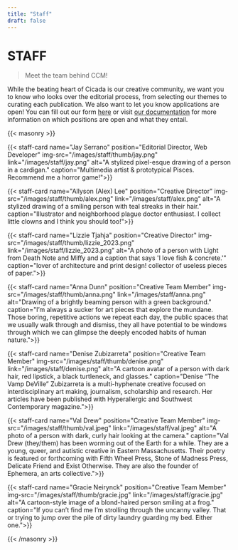```yaml
---
title: "Staff"
draft: false
---
```


# STAFF
> Meet the team behind CCM!

While the beating heart of Cicada is our creative community, we want you to know who looks over the editorial process, from selecting our themes to curating each publication. We also want to let you know applications are open! You can fill out our form [here](https://tally.so/r/woExBM) or visit [our documentation](https://docs.cicadacreativemag.com/docs/staff-and-membership/) for more information on which positions are open and what they entail.

{{< masonry >}}

{{< staff-card name="Jay Serrano" position="Editorial Director, Web Developer" img-src="/images/staff/thumb/jay.png" link="/images/staff/jay.png" alt="A stylized pixel-esque drawing of a person in a cardigan." caption="Multimedia artist & prototypical Pisces. Recommend me a horror game!">}}

{{< staff-card name="Allyson (Alex) Lee" position="Creative Director" img-src="/images/staff/thumb/alex.png" link="/images/staff/alex.png" alt="A stylized drawing of a smiling person with teal streaks in their hair." caption="Illustrator and neighborhood plague doctor enthusiast. I collect little clowns and I think you should too!">}}

{{< staff-card name="Lizzie Tjahja" position="Creative Director" img-src="/images/staff/thumb/lizzie_2023.png" link="/images/staff/lizzie_2023.png" alt="A photo of a person with Light from Death Note and Miffy and a caption that says 'I love fish & concrete.'" caption="lover of architecture and print design! collector of useless pieces of paper.">}}

{{< staff-card name="Anna Dunn" position="Creative Team Member" img-src="/images/staff/thumb/anna.png" link="/images/staff/anna.png" alt="Drawing of a brightly beaming person with a green background." caption="I’m always a sucker for art pieces that explore the mundane. Those boring, repetitive actions we repeat each day, the public spaces that we usually walk through and dismiss, they all have potential to be windows through which we can glimpse the deeply encoded habits of human nature.">}}

{{< staff-card name="Denise Zubizarreta" position="Creative Team Member" img-src="/images/staff/thumb/denise.png" link="/images/staff/denise.png" alt="A cartoon avatar of a person with dark hair, red lipstick, a black turtleneck, and glasses." caption="Denise “The Vamp DeVille” Zubizarreta is a multi-hyphenate creative focused on interdisciplinary art making, journalism, scholarship and research. Her articles have been published with Hyperallergic and Southwest Contemporary magazine.">}}

{{< staff-card name="Val Drew" position="Creative Team Member" img-src="/images/staff/thumb/val.jpeg" link="/images/staff/val.jpeg" alt="A photo of a person with dark, curly hair looking at the camera." caption="Val Drew (they/them) has been worming out of the Earth for a while. They are a young, queer, and autistic creative in Eastern Massachusetts. Their poetry is featured or forthcoming with Fifth Wheel Press, Stone of Madness Press, Delicate Friend and Exist Otherwise. They are also the founder of Ephemera, an arts collective.">}}

{{< staff-card name="Gracie Neirynck" position="Creative Team Member" img-src="/images/staff/thumb/gracie.jpg" link="/images/staff/gracie.jpg" alt="A cartoon-style image of a blond-haired person smiling at a frog." caption="If you can’t find me I’m strolling through the uncanny valley. That or trying to jump over the pile of dirty laundry guarding my bed. Either one.">}}

{{< /masonry >}}